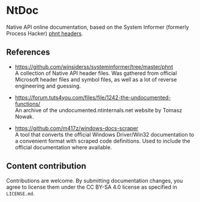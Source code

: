 # NtDoc

Native API online documentation, based on the System Informer (formerly Process
Hacker) [phnt
headers](https://github.com/winsiderss/systeminformer/tree/master/phnt).

## References

* https://github.com/winsiderss/systeminformer/tree/master/phnt \
  A collection of Native API header files. Was gathered from official
  Microsoft header files and symbol files, as well as a lot of reverse
  engineering and guessing.

* https://forum.tuts4you.com/files/file/1242-the-undocumented-functions/ \
  An archive of the undocumented.ntinternals.net website by Tomasz Nowak.

* https://github.com/m417z/windows-docs-scraper \
  A tool that converts the official Windows Driver/Win32 documentation to a
  convenient format with scraped code definitions. Used to include the official
  documentation where available.

## Content contribution

Contributions are welcome. By submitting documentation changes, you agree to
license them under the CC BY-SA 4.0 license as specified in `LICENSE.md`.
